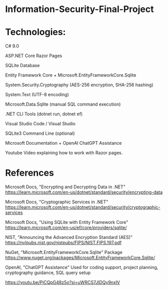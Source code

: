 # Information-Security-Final-Project

# Technologies:
C# 9.0

ASP.NET Core Razor Pages

SQLite Database

Entity Framework Core + Microsoft.EntityFrameworkCore.Sqlite

System.Security.Cryptography (AES-256 encryption, SHA-256 hashing)

System.Text (UTF-8 encoding)

Microsoft.Data.Sqlite (manual SQL command execution)

.NET CLI Tools (dotnet run, dotnet ef)

Visual Studio Code / Visual Studio

SQLite3 Command Line (optional)

Microsoft Documentation + OpenAI ChatGPT Assistance

Youtube Video explaining how to work with Razor pages.


# References
Microsoft Docs, "Encrypting and Decrypting Data in .NET"
https://learn.microsoft.com/en-us/dotnet/standard/security/encrypting-data

Microsoft Docs, "Cryptographic Services in .NET"
https://learn.microsoft.com/en-us/dotnet/standard/security/cryptographic-services

Microsoft Docs, "Using SQLite with Entity Framework Core"
https://learn.microsoft.com/en-us/ef/core/providers/sqlite/

NIST, "Announcing the Advanced Encryption Standard (AES)"
https://nvlpubs.nist.gov/nistpubs/FIPS/NIST.FIPS.197.pdf

NuGet, "Microsoft.EntityFrameworkCore.Sqlite" Package
https://www.nuget.org/packages/Microsoft.EntityFrameworkCore.Sqlite/

OpenAI, "ChatGPT Assistance"
Used for coding support, project planning, cryptography guidance, SQL query setup

https://youtu.be/PjCQpG48z5o?si=uWRCS7JIDQy9nxlV
